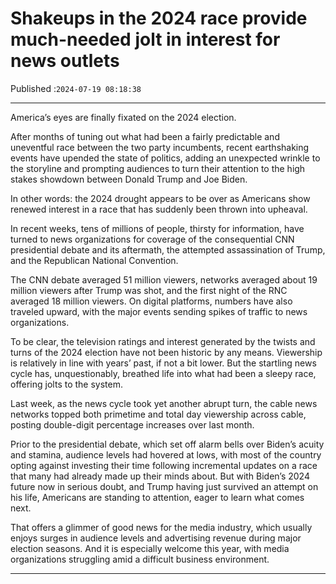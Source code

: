 # Shakeups in the 2024 race provide much-needed jolt in interest for news outlets

Published :`2024-07-19 08:18:38`

---

America’s eyes are finally fixated on the 2024 election.

After months of tuning out what had been a fairly predictable and uneventful race between the two party incumbents, recent earthshaking events have upended the state of politics, adding an unexpected wrinkle to the storyline and prompting audiences to turn their attention to the high stakes showdown between Donald Trump and Joe Biden.

In other words: the 2024 drought appears to be over as Americans show renewed interest in a race that has suddenly been thrown into upheaval.

In recent weeks, tens of millions of people, thirsty for information, have turned to news organizations for coverage of the consequential CNN presidential debate and its aftermath, the attempted assassination of Trump, and the Republican National Convention.

The CNN debate averaged 51 million viewers, networks averaged about 19 million viewers after Trump was shot, and the first night of the RNC averaged 18 million viewers. On digital platforms, numbers have also traveled upward, with the major events sending spikes of traffic to news organizations.

To be clear, the television ratings and interest generated by the twists and turns of the 2024 election have not been historic by any means. Viewership is relatively in line with years’ past, if not a bit lower. But the startling news cycle has, unquestionably, breathed life into what had been a sleepy race, offering jolts to the system.

Last week, as the news cycle took yet another abrupt turn, the cable news networks topped both primetime and total day viewership across cable, posting double-digit percentage increases over last month.

Prior to the presidential debate, which set off alarm bells over Biden’s acuity and stamina, audience levels had hovered at lows, with most of the country opting against investing their time following incremental updates on a race that many had already made up their minds about. But with Biden’s 2024 future now in serious doubt, and Trump having just survived an attempt on his life, Americans are standing to attention, eager to learn what comes next.

That offers a glimmer of good news for the media industry, which usually enjoys surges in audience levels and advertising revenue during major election seasons. And it is especially welcome this year, with media organizations struggling amid a difficult business environment.

---

